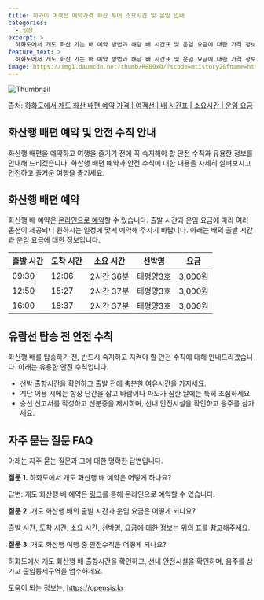 ```yaml
---
title: 하와이 여객선 예약가격 화산 투어 소요시간 및 운임 안내
categories:
  - 일상
excerpt: >
  하화도에서 개도 화산 가는 배 예약 방법과 해당 배 시간표 및 운임 요금에 대한 가격 정보를 안내 드리겠습니다. 안전하고 재밋는 개도 화산행 여행을 위해 아래 정보 참고하시기 바랍니다. 개도 화산행 배편 예약하기 👈 클릭하화도에서 개도 화산행 배 시간표출발 시간도착 시간소요 시간선박명요금09:3012:062시간 36분태평양3호3,000원12:5015:272시간 37분태평양3호3,000원16:0018:372시간 37분태평양3호3,000원개도 화산행 배편 예약하기 👈 클릭하화도에서 개도 화산행 여객선 탑승 시 이용수칙하화도에서 개도 화산행 배를 탑승하는 과정에서 안전하고 원할한 여행을 위해 꼭 숙지해야 할 사항들입니다. 중요한 내용 선박 출항시간을 확인하고 출발 전에 충분한 여유시간을 가지세요. 계단 안전 ..
feature_text: >
  하화도에서 개도 화산 가는 배 예약 방법과 해당 배 시간표 및 운임 요금에 대한 가격 정보를 안내 드리겠습니다. 안전하고 재밋는 개도 화산행 여행을 위해 아래 정보 참고하시기 바랍니다. 개도 화산행 배편 예약하기 👈 클릭하화도에서 개도 화산행 배 시간표출발 시간도착 시간소요 시간선박명요금09:3012:062시간 36분태평양3호3,000원12:5015:272시간 37분태평양3호3,000원16:0018:372시간 37분태평양3호3,000원개도 화산행 배편 예약하기 👈 클릭하화도에서 개도 화산행 여객선 탑승 시 이용수칙하화도에서 개도 화산행 배를 탑승하는 과정에서 안전하고 원할한 여행을 위해 꼭 숙지해야 할 사항들입니다. 중요한 내용 선박 출항시간을 확인하고 출발 전에 충분한 여유시간을 가지세요. 계단 안전 ..
image: https://img1.daumcdn.net/thumb/R800x0/?scode=mtistory2&fname=https%3A%2F%2Fblog.kakaocdn.net%2Fdn%2Fcd98b7%2FbtsHBNk9nDk%2FNo1CQswkUWE5Rdg8aHBbDK%2Fimg.webp
---
```


![Thumbnail](https://img1.daumcdn.net/thumb/R800x0/?scode=mtistory2&fname=https%3A%2F%2Fblog.kakaocdn.net%2Fdn%2Fcd98b7%2FbtsHBNk9nDk%2FNo1CQswkUWE5Rdg8aHBbDK%2Fimg.webp)

<p>출처: <a href="https://opensis.kr/entry/%ED%95%98%ED%99%94%EB%8F%84%EC%97%90%EC%84%9C-%EA%B0%9C%EB%8F%84-%ED%99%94%EC%82%B0-%EB%B0%B0%ED%8E%B8-%EC%98%88%EC%95%BD-%EA%B0%80%EA%B2%A9-%EC%97%AC%EA%B0%9D%EC%84%A0-%EB%B0%B0-%EC%8B%9C%EA%B0%84%ED%91%9C-%EC%86%8C%EC%9A%94%EC%8B%9C%EA%B0%84-%EC%9A%B4%EC%9E%84-%EC%9A%94%EA%B8%88" rel="dofollow">하화도에서 개도 화산 배편 예약 가격 | 여객선 | 배 시간표 | 소요시간 | 운임 요금</a> </p>

## 화산행 배편 예약 및 안전 수칙 안내

화산행 배편을 예약하고 여행을 즐기기 전에 꼭 숙지해야 할 안전 수칙과 유용한 정보를 안내해 드리겠습니다. 화산행 배편 예약과 안전 수칙에
대한 내용을 자세히 살펴보시고 안전하고 즐거운 여행을 즐기세요.

## 화산행 배편 예약

화산행 배 예약은 [온라인으로 예약](https://www.volcanotrips.com/booking)할 수 있습니다. 출발 시간과 운임
요금에 따라 여러 옵션이 제공되니 원하시는 일정에 맞게 예약해 주시기 바랍니다. 아래는 배의 출발 시간과 운임 요금에 대한 정보입니다.

**출발 시간** | **도착 시간** | **소요 시간** | **선박명** | **요금**  
---|---|---|---|---  
09:30 | 12:06 | 2시간 36분 | 태평양3호 | 3,000원  
12:50 | 15:27 | 2시간 37분 | 태평양3호 | 3,000원  
16:00 | 18:37 | 2시간 37분 | 태평양3호 | 3,000원  
  
## 유람선 탑승 전 안전 수칙

화산행 배를 탑승하기 전, 반드시 숙지하고 지켜야 할 안전 수칙에 대해 안내드리겠습니다. 아래는 유용한 안전 수칙입니다.

  * 선박 출항시간을 확인하고 출발 전에 충분한 여유시간을 가지세요.
  * 계단 이용 시에는 항상 난간을 잡고 바람이나 파도가 심한 날에는 특히 조심하세요.
  * 승선 신고서를 작성하고 신분증을 제시하며, 선내 안전시설을 확인하고 음주를 삼가세요.

## 자주 묻는 질문 FAQ

아래는 자주 묻는 질문과 그에 대한 명확한 답변입니다.

**질문 1.** 하화도에서 개도 화산행 배 예약은 어떻게 하나요?

답변: 개도 화산행 배 예약은 [링크](https://www.volcanotrips.com/booking)를 통해 온라인으로 예약할 수
있습니다.

**질문 2.** 개도 화산행 배의 출발 시간과 운임 요금은 어떻게 되나요?

출발 시간, 도착 시간, 소요 시간, 선박명, 요금에 대한 정보는 위의 표를 참고해주세요.

**질문 3.** 개도 화산행 여행 중 안전수칙은 어떻게 되나요?

하화도에서 개도 화산행 배 출항시간을 확인하고, 선내 안전시설을 확인하며, 음주를 삼가고 출입통제구역을 엄수하세요.



 

도움이 되는 정보는, <a href="https://opensis.kr" rel="dofollow">https://opensis.kr</a>


